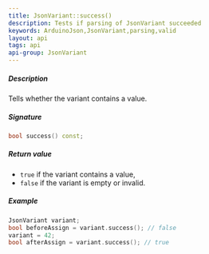 ```yaml
---
title: JsonVariant::success()
description: Tests if parsing of JsonVariant succeeded
keywords: ArduinoJson,JsonVariant,parsing,valid
layout: api
tags: api
api-group: JsonVariant
---
```


##### Description

Tells whether the variant contains a value.

##### Signature

```c++
bool success() const;
```

##### Return value

* `true` if the variant contains a value,
* `false` if the variant is empty or invalid.

##### Example

```c++
JsonVariant variant;
bool beforeAssign = variant.success(); // false
variant = 42;
bool afterAssign = variant.success(); // true
```
